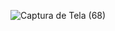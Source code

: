 ![Captura de Tela (68)](https://user-images.githubusercontent.com/89038166/132142677-94fbd765-af26-4daf-975e-a1a7130bcf96.png)
